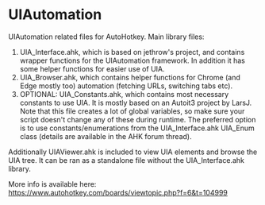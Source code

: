 # UIAutomation

UIAutomation related files for AutoHotkey.
Main library files:
1) UIA_Interface.ahk, which is based on jethrow's project, and contains wrapper functions for the UIAutomation framework. In addition it has some helper functions for easier use of UIA.
2) UIA_Browser.ahk, which contains helper functions for Chrome (and Edge mostly too) automation (fetching URLs, switching tabs etc).
3) OPTIONAL: UIA_Constants.ahk, which contains most necessary constants to use UIA. It is mostly based on an Autoit3 project by LarsJ. Note that this file creates a lot of global variables, so make sure your script doesn't change any of these during runtime. The preferred option is to use constants/enumerations from the UIA_Interface.ahk UIA_Enum class (details are available in the AHK forum thread).

Additionally UIAViewer.ahk is included to view UIA elements and browse the UIA tree. It can be ran as a standalone file without the UIA_Interface.ahk library.

More info is available here: https://www.autohotkey.com/boards/viewtopic.php?f=6&t=104999